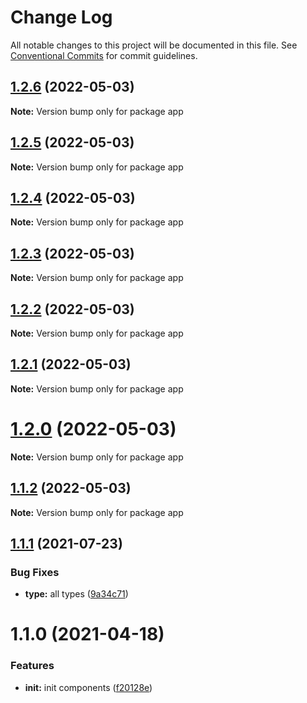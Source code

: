 # Change Log

All notable changes to this project will be documented in this file.
See [Conventional Commits](https://conventionalcommits.org) for commit guidelines.

## [1.2.6](https://github.com-eunchurn/eunchurn/components/compare/v1.2.5...v1.2.6) (2022-05-03)

**Note:** Version bump only for package app





## [1.2.5](https://github.com-eunchurn/eunchurn/components/compare/v1.2.4...v1.2.5) (2022-05-03)

**Note:** Version bump only for package app





## [1.2.4](https://github.com-eunchurn/eunchurn/components/compare/v1.2.3...v1.2.4) (2022-05-03)

**Note:** Version bump only for package app





## [1.2.3](https://github.com-eunchurn/eunchurn/components/compare/v1.2.2...v1.2.3) (2022-05-03)

**Note:** Version bump only for package app





## [1.2.2](https://github.com-eunchurn/eunchurn/components/compare/v1.2.1...v1.2.2) (2022-05-03)

**Note:** Version bump only for package app





## [1.2.1](https://github.com-eunchurn/eunchurn/components/compare/v1.1.2...v1.2.1) (2022-05-03)

**Note:** Version bump only for package app





# [1.2.0](https://github.com-eunchurn/eunchurn/components/compare/v1.1.2...v1.2.0) (2022-05-03)

**Note:** Version bump only for package app





## [1.1.2](https://github.com-eunchurn/eunchurn/components/compare/v1.2.0...v1.1.2) (2022-05-03)

**Note:** Version bump only for package app





## [1.1.1](https://github.com-eunchurn/eunchurn/components/compare/v1.1.0...v1.1.1) (2021-07-23)


### Bug Fixes

* **type:** all types ([9a34c71](https://github.com-eunchurn/eunchurn/components/commit/9a34c715c73efee73b8eb3eb964f4aa4b7c99898))





# 1.1.0 (2021-04-18)


### Features

* **init:** init components ([f20128e](https://github.com-eunchurn/eunchurn/components/commit/f20128e69178704d5c992c5da3f8a2461b7b526a))
